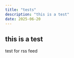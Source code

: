 ```yaml
---
title: "tests"
description: "this is a test"
date: 2025-06-20
---
```


## this is a test   
test for rss feed